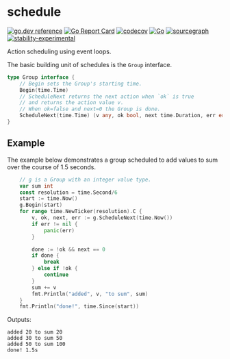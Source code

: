 # schedule
[![go.dev reference](https://pkg.go.dev/badge/github.com/soypat/schedule)](https://pkg.go.dev/github.com/soypat/schedule)
[![Go Report Card](https://goreportcard.com/badge/github.com/soypat/schedule)](https://goreportcard.com/report/github.com/soypat/schedule)
[![codecov](https://codecov.io/gh/soypat/schedule/branch/main/graph/badge.svg)](https://codecov.io/gh/soypat/schedule)
[![Go](https://github.com/soypat/schedule/actions/workflows/go.yml/badge.svg)](https://github.com/soypat/schedule/actions/workflows/go.yml)
[![sourcegraph](https://sourcegraph.com/github.com/soypat/schedule/-/badge.svg)](https://sourcegraph.com/github.com/soypat/schedule?badge)
[![stability-experimental](https://img.shields.io/badge/stability-experimental-orange.svg)](https://github.com/emersion/stability-badges#experimental)



Action scheduling using event loops.

The basic building unit of schedules is the `Group` interface.


```go
type Group interface {
    // Begin sets the Group's starting time.
	Begin(time.Time)
    // ScheduleNext returns the next action when `ok` is true 
    // and returns the action value v. 
    // When ok=false and next=0 the Group is done.
	ScheduleNext(time.Time) (v any, ok bool, next time.Duration, err error)
}
```

## Example
The example below demonstrates a group scheduled to add values to
sum over the course of 1.5 seconds.

```go
    // g is a Group with an integer value type.
    var sum int
    const resolution = time.Second/6
    start := time.Now()
    g.Begin(start)
	for range time.NewTicker(resolution).C {
		v, ok, next, err := g.ScheduleNext(time.Now())
		if err != nil {
			panic(err)
		}

		done := !ok && next == 0
		if done {
			break
		} else if !ok {
			continue
		}
		sum += v
		fmt.Println("added", v, "to sum", sum)
	}
	fmt.Println("done!", time.Since(start))
```

Outputs:
```
added 20 to sum 20
added 30 to sum 50
added 50 to sum 100
done! 1.5s
```